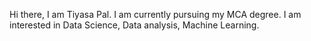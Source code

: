 Hi there, I am Tiyasa Pal. I am currently pursuing my MCA degree. I am interested in Data Science, Data analysis, Machine Learning.
